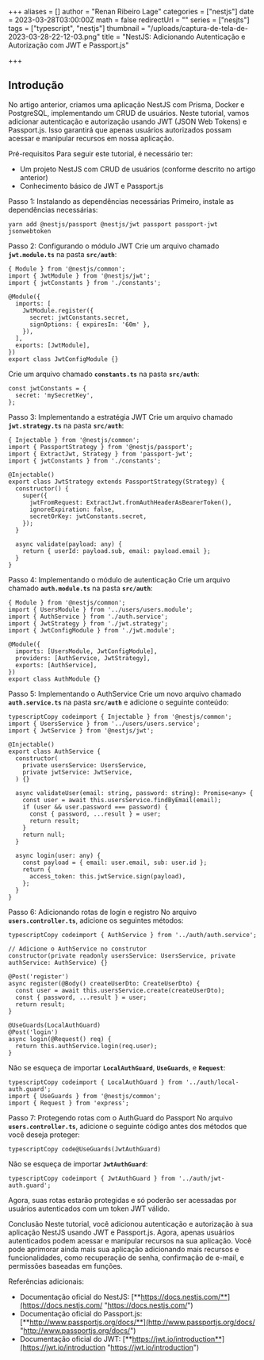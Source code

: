 +++
aliases = []
author = "Renan Ribeiro Lage"
categories = ["nestjs"]
date = 2023-03-28T03:00:00Z
math = false
redirectUrl = ""
series = ["nesjts"]
tags = ["typescript", "nestjs"]
thumbnail = "/uploads/captura-de-tela-de-2023-03-28-22-12-03.png"
title = "NestJS: Adicionando Autenticação e Autorização com JWT e Passport.js"

+++
## Introdução 

No artigo anterior, criamos uma aplicação NestJS com Prisma, Docker e PostgreSQL, implementando um CRUD de usuários. Neste tutorial, vamos adicionar autenticação e autorização usando JWT (JSON Web Tokens) e Passport.js. Isso garantirá que apenas usuários autorizados possam acessar e manipular recursos em nossa aplicação.

Pré-requisitos Para seguir este tutorial, é necessário ter:

* Um projeto NestJS com CRUD de usuários (conforme descrito no artigo anterior)
* Conhecimento básico de JWT e Passport.js

Passo 1: Instalando as dependências necessárias Primeiro, instale as dependências necessárias:

    yarn add @nestjs/passport @nestjs/jwt passport passport-jwt jsonwebtoken

Passo 2: Configurando o módulo JWT Crie um arquivo chamado **`jwt.module.ts`** na pasta **`src/auth`**:

    { Module } from '@nestjs/common';
    import { JwtModule } from '@nestjs/jwt';
    import { jwtConstants } from './constants';
    
    @Module({
      imports: [
        JwtModule.register({
          secret: jwtConstants.secret,
          signOptions: { expiresIn: '60m' },
        }),
      ],
      exports: [JwtModule],
    })
    export class JwtConfigModule {}
    

Crie um arquivo chamado **`constants.ts`** na pasta **`src/auth`**:

    const jwtConstants = {
      secret: 'mySecretKey',
    };
    

Passo 3: Implementando a estratégia JWT Crie um arquivo chamado **`jwt.strategy.ts`** na pasta **`src/auth`**:

    { Injectable } from '@nestjs/common';
    import { PassportStrategy } from '@nestjs/passport';
    import { ExtractJwt, Strategy } from 'passport-jwt';
    import { jwtConstants } from './constants';
    
    @Injectable()
    export class JwtStrategy extends PassportStrategy(Strategy) {
      constructor() {
        super({
          jwtFromRequest: ExtractJwt.fromAuthHeaderAsBearerToken(),
          ignoreExpiration: false,
          secretOrKey: jwtConstants.secret,
        });
      }
    
      async validate(payload: any) {
        return { userId: payload.sub, email: payload.email };
      }
    }
    

Passo 4: Implementando o módulo de autenticação Crie um arquivo chamado **`auth.module.ts`** na pasta **`src/auth`**:

    { Module } from '@nestjs/common';
    import { UsersModule } from '../users/users.module';
    import { AuthService } from './auth.service';
    import { JwtStrategy } from './jwt.strategy';
    import { JwtConfigModule } from './jwt.module';
    
    @Module({
      imports: [UsersModule, JwtConfigModule],
      providers: [AuthService, JwtStrategy],
      exports: [AuthService],
    })
    export class AuthModule {}
    

Passo 5: Implementando o AuthService Crie um novo arquivo chamado **`auth.service.ts`** na pasta **`src/auth`** e adicione o seguinte conteúdo:

    typescriptCopy codeimport { Injectable } from '@nestjs/common';
    import { UsersService } from '../users/users.service';
    import { JwtService } from '@nestjs/jwt';
    
    @Injectable()
    export class AuthService {
      constructor(
        private usersService: UsersService,
        private jwtService: JwtService,
      ) {}
    
      async validateUser(email: string, password: string): Promise<any> {
        const user = await this.usersService.findByEmail(email);
        if (user && user.password === password) {
          const { password, ...result } = user;
          return result;
        }
        return null;
      }
    
      async login(user: any) {
        const payload = { email: user.email, sub: user.id };
        return {
          access_token: this.jwtService.sign(payload),
        };
      }
    }
    

Passo 6: Adicionando rotas de login e registro No arquivo **`users.controller.ts`**, adicione os seguintes métodos:

    typescriptCopy codeimport { AuthService } from '../auth/auth.service';
    
    // Adicione o AuthService no construtor
    constructor(private readonly usersService: UsersService, private authService: AuthService) {}
    
    @Post('register')
    async register(@Body() createUserDto: CreateUserDto) {
      const user = await this.usersService.create(createUserDto);
      const { password, ...result } = user;
      return result;
    }
    
    @UseGuards(LocalAuthGuard)
    @Post('login')
    async login(@Request() req) {
      return this.authService.login(req.user);
    }
    

Não se esqueça de importar **`LocalAuthGuard`**, **`UseGuards`**, e **`Request`**:

    typescriptCopy codeimport { LocalAuthGuard } from '../auth/local-auth.guard';
    import { UseGuards } from '@nestjs/common';
    import { Request } from 'express';
    

Passo 7: Protegendo rotas com o AuthGuard do Passport No arquivo **`users.controller.ts`**, adicione o seguinte código antes dos métodos que você deseja proteger:

    typescriptCopy code@UseGuards(JwtAuthGuard)
    

Não se esqueça de importar **`JwtAuthGuard`**:

    typescriptCopy codeimport { JwtAuthGuard } from '../auth/jwt-auth.guard';
    

Agora, suas rotas estarão protegidas e só poderão ser acessadas por usuários autenticados com um token JWT válido.

Conclusão Neste tutorial, você adicionou autenticação e autorização à sua aplicação NestJS usando JWT e Passport.js. Agora, apenas usuários autenticados podem acessar e manipular recursos na sua aplicação. Você pode aprimorar ainda mais sua aplicação adicionando mais recursos e funcionalidades, como recuperação de senha, confirmação de e-mail, e permissões baseadas em funções.

Referências adicionais:

* Documentação oficial do NestJS: [**https://docs.nestjs.com/**](https://docs.nestjs.com/ "https://docs.nestjs.com/")
* Documentação oficial do Passport.js: [**http://www.passportjs.org/docs/**](http://www.passportjs.org/docs/ "http://www.passportjs.org/docs/")
* Documentação oficial do JWT: [**https://jwt.io/introduction**](https://jwt.io/introduction "https://jwt.io/introduction")